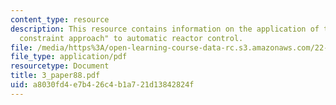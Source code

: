 ```yaml
---
content_type: resource
description: This resource contains information on the application of the "reactivity
  constraint approach" to automatic reactor control.
file: /media/https%3A/open-learning-course-data-rc.s3.amazonaws.com/22-921-nuclear-power-plant-dynamics-and-control-january-iap-2006/a8030fd4e7b426c4b1a721d13842824f_3_paper88.pdf
file_type: application/pdf
resourcetype: Document
title: 3_paper88.pdf
uid: a8030fd4-e7b4-26c4-b1a7-21d13842824f
---
```

